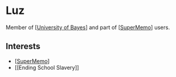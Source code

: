 # Luz

Member of [[University of Bayes]] and part of [[SuperMemo]] users.

## Interests
- [[SuperMemo]]
- [[Ending School Slavery]]

[//begin]: # "Autogenerated link references for markdown compatibility"
[University of Bayes]: university-of-bayes "University of Bayes"
[SuperMemo]: SuperMemo "SuperMemo"
[//end]: # "Autogenerated link references"